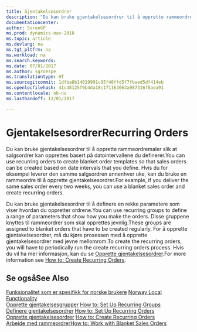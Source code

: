 ```yaml
---
title: Gjentakelsesordrer
description: "Du kan bruke gjentakelsesordrer til å opprette rammeordremaler slik at salgsordrer kan opprettes basert på datointervallene du definerer."
documentationcenter: 
author: SorenGP
ms.prod: dynamics-nav-2018
ms.topic: article
ms.devlang: na
ms.tgt_pltfrm: na
ms.workload: na
ms.search.keywords: 
ms.date: 07/01/2017
ms.author: sgroespe
ms.translationtype: HT
ms.sourcegitcommit: 1dfba8b14019991c95f40ffd5f7fbaed5df414eb
ms.openlocfilehash: 41c48125f9b4da18c171163063a987316f8aea91
ms.contentlocale: nb-no
ms.lasthandoff: 12/01/2017

---
```

# <a name="recurring-orders"></a><span data-ttu-id="d2a0c-103">Gjentakelsesordrer</span><span class="sxs-lookup"><span data-stu-id="d2a0c-103">Recurring Orders</span></span>
<span data-ttu-id="d2a0c-104">Du kan bruke gjentakelsesordrer til å opprette rammeordremaler slik at salgsordrer kan opprettes basert på datointervallene du definerer.</span><span class="sxs-lookup"><span data-stu-id="d2a0c-104">You can use recurring orders to create blanket order templates so that sales orders can be created based on date intervals that you define.</span></span> <span data-ttu-id="d2a0c-105">Hvis du for eksempel leverer den samme salgsordren annenhver uke, kan du bruke en rammeordre til å opprette gjentakelsesordrer.</span><span class="sxs-lookup"><span data-stu-id="d2a0c-105">For example, if you deliver the same sales order every two weeks, you can use a blanket sales order and create recurring orders.</span></span>  

<span data-ttu-id="d2a0c-106">Du kan bruke gjentakelsesordrer til å definere en rekke parametere som viser hvordan du oppretter ordrene.</span><span class="sxs-lookup"><span data-stu-id="d2a0c-106">You can use recurring groups to define a range of parameters that show how you make the orders.</span></span> <span data-ttu-id="d2a0c-107">Disse gruppene knyttes til rammeordrer som skal opprettes jevnlig.</span><span class="sxs-lookup"><span data-stu-id="d2a0c-107">These groups are assigned to blanket orders that have to be created regularly.</span></span> <span data-ttu-id="d2a0c-108">For å opprette gjentakelsesordrer, må du kjøre prosessen med å opprette gjentakelsesordrer med jevne mellomrom.</span><span class="sxs-lookup"><span data-stu-id="d2a0c-108">To create the recurring orders, you will have to periodically run the create recurring orders process.</span></span> <span data-ttu-id="d2a0c-109">Hvis du vil ha mer informasjon, kan du se [Opprette gjentakelsesordrer](how-to-create-recurring-orders.md).</span><span class="sxs-lookup"><span data-stu-id="d2a0c-109">For more information see [How to: Create Recurring Orders](how-to-create-recurring-orders.md).</span></span>  

## <a name="see-also"></a><span data-ttu-id="d2a0c-110">Se også</span><span class="sxs-lookup"><span data-stu-id="d2a0c-110">See Also</span></span>  
 <span data-ttu-id="d2a0c-111">[Funksjonalitet som er spesifikk for norske brukere](norway-local-functionality.md) </span><span class="sxs-lookup"><span data-stu-id="d2a0c-111">[Norway Local Functionality](norway-local-functionality.md) </span></span>  
 <span data-ttu-id="d2a0c-112">[Opprette gjentakelsesgrupper](how-to-set-up-recurring-groups.md) </span><span class="sxs-lookup"><span data-stu-id="d2a0c-112">[How to: Set Up Recurring Groups](how-to-set-up-recurring-groups.md) </span></span>  
 <span data-ttu-id="d2a0c-113">[Definere gjentakelsesordrer](how-to-set-up-recurring-orders.md) </span><span class="sxs-lookup"><span data-stu-id="d2a0c-113">[How to: Set Up Recurring Orders](how-to-set-up-recurring-orders.md) </span></span>  
 <span data-ttu-id="d2a0c-114">[Opprette gjentakelsesordrer](how-to-create-recurring-orders.md) </span><span class="sxs-lookup"><span data-stu-id="d2a0c-114">[How to: Create Recurring Orders](how-to-create-recurring-orders.md) </span></span>  
 [<span data-ttu-id="d2a0c-115">Arbeide med rammeordrer</span><span class="sxs-lookup"><span data-stu-id="d2a0c-115">How to: Work with Blanket Sales Orders</span></span>](../../sales-how-to-create-blanket-sales-orders.md)

